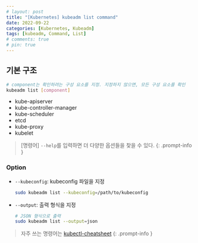 ```yaml
---
# layout: post
title: "[Kubernetes] kubeadm list command"
date: 2022-09-22
categories: [Kubernetes, Kubeadm]
tags: [kubeadm, Command, List]
# comments: true
# pin: true
---
```


## 기본 구조

```bash
# component는 확인하려는 구성 요소를 지정. 지정하지 않으면, 모든 구성 요소를 확인
kubeadm list [component]
```

- kube-apiserver 
- kube-controller-manager 
- kube-scheduler 
- etcd 
- kube-proxy 
- kubelet

> [명령어] `--help`를 입력하면 더 다양한 옵션들을 찾을 수 있다.
{: .prompt-info }

### Option

- `--kubeconfig`: kubeconfig 파일을 지정
    ```bash
    sudo kubeadm list --kubeconfig=/path/to/kubeconfig
    ```

- `--output`: 출력 형식을 지정
    ```bash
    # JSON 형식으로 출력
    sudo kubeadm list --output=json
    ```

> 자주 쓰는 명령어는 [kubectl-cheatsheet](https://kubernetes.io/docs/reference/kubectl/cheatsheet/)
{: .prompt-info }